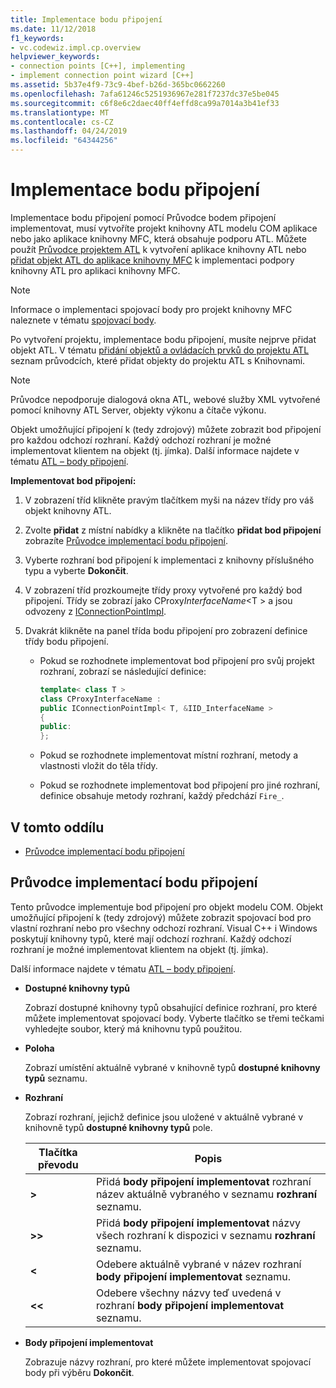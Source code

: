 ```yaml
---
title: Implementace bodu připojení
ms.date: 11/12/2018
f1_keywords:
- vc.codewiz.impl.cp.overview
helpviewer_keywords:
- connection points [C++], implementing
- implement connection point wizard [C++]
ms.assetid: 5b37e4f9-73c9-4bef-b26d-365bc0662260
ms.openlocfilehash: 7afa61246c5251936967e281f7237dc37e5be045
ms.sourcegitcommit: c6f8e6c2daec40ff4effd8ca99a7014a3b41ef33
ms.translationtype: MT
ms.contentlocale: cs-CZ
ms.lasthandoff: 04/24/2019
ms.locfileid: "64344256"
---
```

# <a name="implement-a-connection-point"></a>Implementace bodu připojení

Implementace bodu připojení pomocí Průvodce bodem připojení implementovat, musí vytvoříte projekt knihovny ATL modelu COM aplikace nebo jako aplikace knihovny MFC, která obsahuje podporu ATL. Můžete použít [Průvodce projektem ATL](../atl/reference/atl-project-wizard.md) k vytvoření aplikace knihovny ATL nebo [přidat objekt ATL do aplikace knihovny MFC](../mfc/reference/adding-atl-support-to-your-mfc-project.md) k implementaci podpory knihovny ATL pro aplikaci knihovny MFC.

> [!NOTE]
> Informace o implementaci spojovací body pro projekt knihovny MFC naleznete v tématu [spojovací body](../mfc/connection-points.md).

Po vytvoření projektu, implementace bodu připojení, musíte nejprve přidat objekt ATL. V tématu [přidání objektů a ovládacích prvků do projektu ATL](../atl/reference/adding-objects-and-controls-to-an-atl-project.md) seznam průvodcích, které přidat objekty do projektu ATL s Knihovnami.

> [!NOTE]
> Průvodce nepodporuje dialogová okna ATL, webové služby XML vytvořené pomocí knihovny ATL Server, objekty výkonu a čítače výkonu.

Objekt umožňující připojení k (tedy zdrojový) můžete zobrazit bod připojení pro každou odchozí rozhraní. Každý odchozí rozhraní je možné implementovat klientem na objekt (tj. jímka). Další informace najdete v tématu [ATL – body připojení](../atl/atl-connection-points.md).

**Implementovat bod připojení:**

1. V zobrazení tříd klikněte pravým tlačítkem myši na název třídy pro váš objekt knihovny ATL.

1. Zvolte **přidat** z místní nabídky a klikněte na tlačítko **přidat bod připojení** zobrazíte [Průvodce implementací bodu připojení](#implement-connection-point-wizard).

1. Vyberte rozhraní bod připojení k implementaci z knihovny příslušného typu a vyberte **Dokončit**.

1. V zobrazení tříd prozkoumejte třídy proxy vytvořené pro každý bod připojení. Třídy se zobrazí jako CProxy*InterfaceName*\<T > a jsou odvozeny z [IConnectionPointImpl](../atl/reference/iconnectionpointimpl-class.md).

1. Dvakrát klikněte na panel třída bodu připojení pro zobrazení definice třídy bodu připojení.

   - Pokud se rozhodnete implementovat bod připojení pro svůj projekt rozhraní, zobrazí se následující definice:

     ```cpp
     template< class T >
     class CProxyInterfaceName :
     public IConnectionPointImpl< T, &IID_InterfaceName >
     {
     public:
     };
     ```

   - Pokud se rozhodnete implementovat místní rozhraní, metody a vlastnosti vložit do těla třídy.

   - Pokud se rozhodnete implementovat bod připojení pro jiné rozhraní, definice obsahuje metody rozhraní, každý předchází `Fire_`.

## <a name="in-this-section"></a>V tomto oddílu

- [Průvodce implementací bodu připojení](#implement-connection-point-wizard)

## <a name="implement-connection-point-wizard"></a>Průvodce implementací bodu připojení

Tento průvodce implementuje bod připojení pro objekt modelu COM. Objekt umožňující připojení k (tedy zdrojový) můžete zobrazit spojovací bod pro vlastní rozhraní nebo pro všechny odchozí rozhraní. Visual C++ i Windows poskytují knihovny typů, které mají odchozí rozhraní. Každý odchozí rozhraní je možné implementovat klientem na objekt (tj. jímka).

Další informace najdete v tématu [ATL – body připojení](../atl/atl-connection-points.md).

- **Dostupné knihovny typů**

  Zobrazí dostupné knihovny typů obsahující definice rozhraní, pro které můžete implementovat spojovací body. Vyberte tlačítko se třemi tečkami vyhledejte soubor, který má knihovnu typů použitou.

- **Poloha**

  Zobrazí umístění aktuálně vybrané v knihovně typů **dostupné knihovny typů** seznamu.

- **Rozhraní**

  Zobrazí rozhraní, jejichž definice jsou uložené v aktuálně vybrané v knihovně typů **dostupné knihovny typů** pole.

  |Tlačítka převodu|Popis|
  |---------------------|-----------------|
  |**>**|Přidá **body připojení implementovat** rozhraní název aktuálně vybraného v seznamu **rozhraní** seznamu.|
  |**>>**|Přidá **body připojení implementovat** názvy všech rozhraní k dispozici v seznamu **rozhraní** seznamu.|
  |**\<**|Odebere aktuálně vybrané v název rozhraní **body připojení implementovat** seznamu.|
  |**\<\<**|Odebere všechny názvy teď uvedená v rozhraní **body připojení implementovat** seznamu.|

- **Body připojení implementovat**

  Zobrazuje názvy rozhraní, pro které můžete implementovat spojovací body při výběru **Dokončit**.
